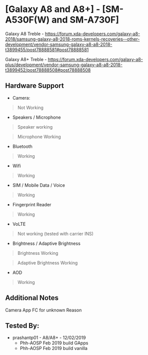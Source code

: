 # [Galaxy A8 and A8+] - [SM-A530F(W) and SM-A730F]
Galaxy A8 Treble - https://forum.xda-developers.com/galaxy-a8-2018/samsung-galaxy-a8-2018-roms-kernels-recoveries--other-development/vendor-samsung-galaxy-a8-a8-2018-t3899455/post78888581#post78888581

Galaxy A8+ Treble - https://forum.xda-developers.com/galaxy-a8-plus/development/vendor-samsung-galaxy-a8-a8-2018-t3899452/post78888508#post78888508

## Hardware Support

* Camera:
> Not Working

* Speakers / Microphone
> Speaker working

> Microphone Working

* Bluetooth
> Working

* Wifi
> Working

* SIM / Mobile Data / Voice
> Working

* Fingerprint Reader
> Working

* VoLTE 
> Not working (tested with carrier INS)

* Brightness / Adaptive Brightness
> Brightness Working

> Adaptive Brightness Working

* AOD
> Working

## Additional Notes
Camera App FC for unknown Reason

## Tested By:
* prashantp01 - A8/A8+ - 12/02/2019
  - Phh-AOSP Feb 2019 build GApps
  - Phh-AOSP Feb 2019 build vanilla

